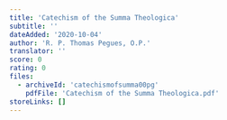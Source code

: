 ```yaml
---
title: 'Catechism of the Summa Theologica'
subtitle: ''
dateAdded: '2020-10-04'
author: 'R. P. Thomas Pegues, O.P.'
translator: ''
score: 0
rating: 0
files:
  - archiveId: 'catechismofsumma00pg'
    pdfFile: 'Catechism of the Summa Theologica.pdf'
storeLinks: []
---
```


